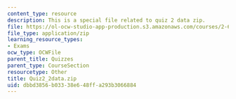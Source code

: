 ```yaml
---
content_type: resource
description: This is a special file related to quiz 2 data zip.
file: https://ol-ocw-studio-app-production.s3.amazonaws.com/courses/2-627-fundamentals-of-photovoltaics-fall-2013/dbbd3856b03338e648ffa293b3066884_Quiz2_2data.zip
file_type: application/zip
learning_resource_types:
- Exams
ocw_type: OCWFile
parent_title: Quizzes
parent_type: CourseSection
resourcetype: Other
title: Quiz2_2data.zip
uid: dbbd3856-b033-38e6-48ff-a293b3066884
---
```


